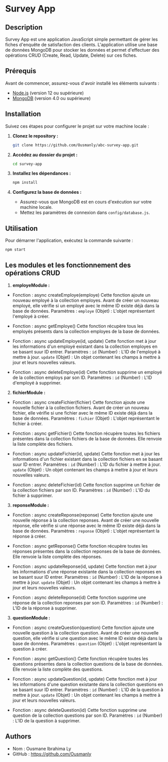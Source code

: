 # Survey App

## Description

Survey App est une application JavaScript simple permettant de gérer les fiches d'enquête de satisfaction des clients. L'application utilise une base de données MongoDB pour stocker les données et permet d'effectuer des opérations CRUD (Create, Read, Update, Delete) sur ces fiches.

## Prérequis

Avant de commencer, assurez-vous d'avoir installé les éléments suivants :

- [Node.js](https://nodejs.org/) (version 12 ou supérieure)
- [MongoDB](https://www.mongodb.com/try/download/community) (version 4.0 ou supérieure)

## Installation

Suivez ces étapes pour configurer le projet sur votre machine locale :

1. **Clonez le repository :**

    ```bash
    git clone https://github.com/Ousmanly/abc-survey-app.git
    ```

2. **Accédez au dossier du projet :**

    ```bash
    cd survey-app
    ```

3. **Installez les dépendances :**

    ```bash
    npm install
    ```

4. **Configurez la base de données :**

    - Assurez-vous que MongoDB est en cours d'exécution sur votre machine locale.
    - Mettez les paramètres de connexion dans `config/database.js`.

## Utilisation

Pour démarrer l'application, exécutez la commande suivante :

```bash
npm start
```
## Les modules et les fonctionnement des opérations CRUD

1. **employeModule :**

 - Fonction : async createEmploye(employe)
    Cette fonction ajoute un nouveau employé à la collection employes. Avant de créer un nouveau employé, elle vérifie si un employé avec le même ID existe déjà dans la base de données.
   Paramètres :
      `employe` (Objet) : L'objet représentant l'employé à créer.

 - Fonction : async getEmploye()
    Cette fonction récupère tous les employés présents dans la collection employes de la base de données.

 - Fonction : async updateEmploye(id, update)
    Cette fonction met à jour les informations d'un employé existant dans la collection employes en se basant suur ID entrer.
   Paramètres :
      `id` (Number) : L'ID de l'employé à mettre à jour.
      `update` (Objet) : Un objet contenant les champs à mettre à jour et leurs nouvelles valeurs.

 - Fonction : async deleteEmploye(id)
    Cette fonction supprime un employé de la collection employs par son ID.
   Paramètres :
      `id` (Number) : L'ID d'employé à supprimer.

2. **fichierModule :**
 
 - Fonction : async createFichier(fichier)
    Cette fonction ajoute une nouvelle fichier à la collection fichiers. Avant de créer un nouveau fichier, elle vérifie si une fichier avec le même ID existe déjà dans la base de données.
    Paramètres :
      `fichier` (Objet) : L'objet représentant le fichier à créer. 
 
 - Fonction : async getFichier()
    Cette fonction récupère toutes les fichiers présentes dans la collection fichiers de la base de données. Elle renvoie la liste complète des fichiers.
 
 - Fonction : async updateFichier(id, update)
    Cette fonction met à jour les informations d'un fichier existant dans la collection fichiers en se basant suur ID entrer.
   Paramètres :
      `id` (Number) : L'ID du fichier à mettre à jour.
      `update` (Objet) : Un objet contenant les champs à mettre à jour et leurs nouvelles valeurs.

 - Fonction : async deleteFichier(id)
    Cette fonction supprime un fichier de la collection fichiers par son ID.
   Paramètres :
      `id` (Number) : L'ID du fichier à supprimer.

3. **reponseModule :**

 - Fonction : async createReponse(reponse)
    Cette fonction ajoute une nouvelle réponse à la collection reponses. Avant de créer une nouvelle réponse, elle vérifie si une réponse avec le même ID existe déjà dans la base de données.
   Paramètres :
      `reponse` (Objet) : L'objet représentant la réponse à créer.
 
 - Fonction : async getReponse()
    Cette fonction récupère toutes les réponses présentes dans la collection reponses de la base de données. Elle renvoie la liste complète des réponses.
 
 - Fonction : async updateReponse(id, update)
    Cette fonction met à jour les informations d'une réponse existante dans la collection reponses en se basant suur ID entrer.
   Paramètres :
      `id` (Number) : L'ID de la réponse à mettre à jour.
      `update` (Objet) : Un objet contenant les champs à mettre à jour et leurs nouvelles valeurs.

 - Fonction : async deleteReponse(id)
    Cette fonction supprime une réponse de la collection reponses par son ID.
   Paramètres :
      `id` (Number) : L'ID de la réponse à supprimer.

3. **questionModule :**
 - Fonction : async createQuestion(question)
    Cette fonction ajoute une nouvelle question à la collection question. Avant de créer une nouvelle question, elle vérifie si une question avec le même ID existe déjà dans la base de données.
   Paramètres :
      `question` (Objet) : L'objet représentant la question à créer.

 - Fonction : async getQuestion()
    Cette fonction récupère toutes les questions présentes dans la collection questions de la base de données. Elle renvoie la liste complète des questions.

 - Fonction : async updateQuestion(id, update)
    Cette fonction met à jour les informations d'une question existante dans la collection questions en se basant suur ID entrer.
   Paramètres :
      `id` (Number) : L'ID de la question à mettre à jour.
      `update` (Objet) : Un objet contenant les champs à mettre à jour et leurs nouvelles valeurs.

 - Fonction : async deleteQuestion(id)
    Cette fonction supprime une question de la collection questions par son ID.
   Paramètres :
      `id` (Number) : L'ID de la question à supprimer.

## Authors
 - Nom : Ousmane Ibrahima Ly
 - GitHub : https://github.com/Ousmanly